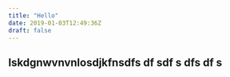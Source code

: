 ```yaml
---
title: "Hello"
date: 2019-01-03T12:49:36Z
draft: false
---
```

## lskdgnwvnvnlosdjkfnsdfs df sdf s dfs df s
